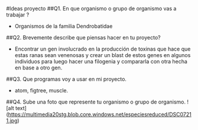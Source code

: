 #Ideas proyecto
##Q1. En que organismo o grupo de organismo vas a trabajar ?
* Organismos de la familia Dendrobatidae

##Q2. Brevemente describe que piensas hacer en tu proyecto?
* Encontrar un gen involucrado en la producción de toxinas que hace que estas ranas 
sean venenosas y crear un blast de estos genes en algunos individuos
para luego hacer una filogenia y compararla con otra hecha en base a otro gen.

##Q3. Que programas voy a usar en mi proyecto.
* atom, figtree, muscle.

##Q4. Sube una foto que represente tu organismo o grupo de organismo.
![alt text] (https://multimedia20stg.blob.core.windows.net/especiesreduced/DSC07211.jpg)

